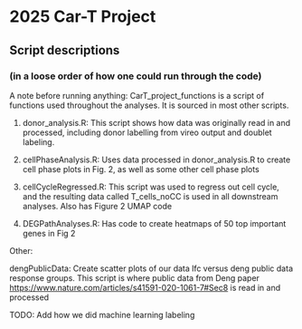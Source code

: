 # 2025 Car-T Project

## Script descriptions 
### (in a loose order of how one could run through the code)

A note before running anything: CarT_project_functions is a script of functions used throughout the analyses. It is sourced in
most other scripts.

1. donor_analysis.R: This script shows how data was originally read in and processed, including donor labelling
from vireo output and doublet labeling.

2. cellPhaseAnalysis.R: Uses data processed in donor_analysis.R to create cell phase plots in Fig. 2, as well
as some other cell phase plots

3. cellCycleRegressed.R: This script was used to regress out cell cycle, and the resulting data
called T_cells_noCC is used in all downstream analyses. Also has Figure 2 UMAP code

4. DEGPathAnalyses.R: Has code to create heatmaps of 50 top important genes in Fig 2

Other:

dengPublicData: Create scatter plots of our data lfc versus deng public data response groups. This script is where
public data from Deng paper https://www.nature.com/articles/s41591-020-1061-7#Sec8 is read in and processed

TODO: Add how we did machine learning labeling

